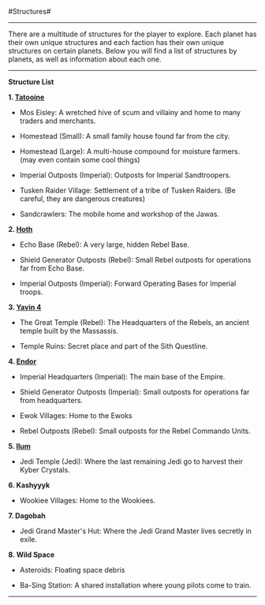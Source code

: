 #Structures#

****

There are a multitude of structures for the player to explore.  Each planet has their own unique structures and each faction has their own unique structures on certain planets.  Below you will find a list of structures by planets, as well as information about each one.

****

**Structure List**

**1. [Tatooine](http://parzivail.com/mods/tswm/images/maps/Tatooine%20Map.png)**

* Mos Eisley: A wretched hive of scum and villainy and home to many traders and merchants.

* Homestead (Small): A small family house found far from the city.

* Homestead (Large): A multi-house compound for moisture farmers. (may even contain some cool things)

* Imperial Outposts (Imperial): Outposts for Imperial Sandtroopers.

* Tusken Raider Village: Settlement of a tribe of Tusken Raiders.  (Be careful, they are dangerous creatures)

* Sandcrawlers: The mobile home and workshop of the Jawas.

**2. [Hoth](http://parzivail.com/mods/tswm/images/maps/Hoth%20Map.png)**

* Echo Base (Rebel): A very large, hidden Rebel Base.

* Shield Generator Outposts (Rebel): Small Rebel outposts for operations far from Echo Base.

* Imperial Outposts (Imperial): Forward Operating Bases for Imperial troops.

**3. [Yavin 4](http://parzivail.com/mods/tswm/images/maps/Yavin%204%20Map.png)**

* The Great Temple (Rebel): The Headquarters of the Rebels, an ancient temple built by the Massassis.

* Temple Ruins: Secret place and part of the Sith Questline.

**4. [Endor](http://parzivail.com/mods/tswm/images/maps/Endor%20Map.png)**

* Imperial Headquarters (Imperial): The main base of the Empire.

* Shield Generator Outposts (Imperial): Small outposts for operations far from headquarters.

* Ewok Villages: Home to the Ewoks

* Rebel Outposts (Rebel): Small outposts for the Rebel Commando Units.

**5. [Ilum](http://parzivail.com/mods/tswm/images/maps/Ilum%20Map.png)**

* Jedi Temple (Jedi): Where the last remaining Jedi go to harvest their Kyber Crystals.

**6. Kashyyyk**

* Wookiee Villages: Home to the Wookiees.

**7. Dagobah**

* Jedi Grand Master's Hut: Where the Jedi Grand Master lives secretly in exile.

**8. Wild Space**

* Asteroids: Floating space debris

* Ba-Sing Station:  A shared installation where young pilots come to train.

****